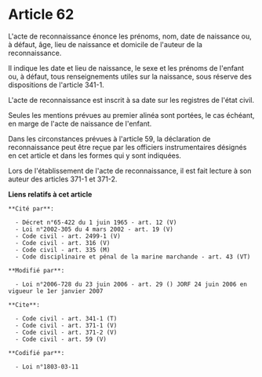 # Article 62

L'acte de reconnaissance énonce les prénoms, nom, date de naissance ou, à défaut, âge, lieu de naissance et domicile de
l'auteur de la reconnaissance. 

Il indique les date et lieu de naissance, le sexe et les prénoms de l'enfant ou, à défaut, tous renseignements utiles sur la
naissance, sous réserve des dispositions de l'article 341-1.

L'acte de reconnaissance est inscrit à sa date sur les registres de l'état civil. 

Seules les mentions prévues au premier alinéa sont portées, le cas échéant, en marge de l'acte de naissance de l'enfant. 

Dans les circonstances prévues à l'article 59, la déclaration de reconnaissance peut être reçue par les officiers
instrumentaires désignés en cet article et dans les formes qui y sont indiquées. 

Lors de l'établissement de l'acte de reconnaissance, il est fait lecture à son auteur des articles 371-1 et 371-2.

**Liens relatifs à cet article**

	**Cité par**:

	  - Décret n°65-422 du 1 juin 1965 - art. 12 (V)
	  - Loi n°2002-305 du 4 mars 2002 - art. 19 (V)
	  - Code civil - art. 2499-1 (V)
	  - Code civil - art. 316 (V)
	  - Code civil - art. 335 (M)
	  - Code disciplinaire et pénal de la marine marchande - art. 43 (VT)

	**Modifié par**:

	  - Loi n°2006-728 du 23 juin 2006 - art. 29 () JORF 24 juin 2006 en vigueur le 1er janvier 2007

	**Cite**:

	  - Code civil - art. 341-1 (T)
	  - Code civil - art. 371-1 (V)
	  - Code civil - art. 371-2 (V)
	  - Code civil - art. 59 (V)

	**Codifié par**:

	  - Loi n°1803-03-11
